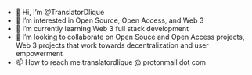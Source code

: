 - 👋 Hi, I’m @TranslatorDlique
- 👀 I’m interested in Open Source, Open Access, and Web 3
- 🌱 I’m currently learning Web 3 full stack development 
- 💞️ I’m looking to collaborate on Open Souce and Open Access projects, Web 3 projects that work towards decentralization and user empowerment
- 📫 How to reach me translatordlique @ protonmail dot com

<!---
TranslatorDlique/TranslatorDlique is a ✨ special ✨ repository because its `README.md` (this file) appears on your GitHub profile.
You can click the Preview link to take a look at your changes.
--->
